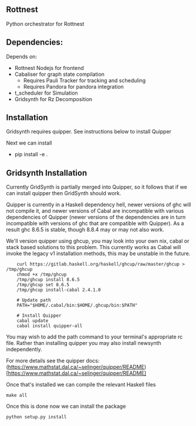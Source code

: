 ## Rottnest 

Python orchestrator for Rottnest

## Dependencies:

Depends on:
- Rottnest Nodejs for frontend 
- Cabaliser for graph state compilation
  - Requires Pauli Tracker for tracking and scheduling
  - Requires Pandora for pandora integration
- t_scheduler for Simulation  
- Gridsynth for Rz Decomposition 


## Installation 

Gridsynth requires quipper. See instructions below to install Quipper 

Next we can install
- pip install -e . 

## Gridsynth Installation ##

Currently GridSynth is partially merged into Quipper, so it follows that if we can install quipper then GridSynth should work.

Quipper is currently in a Haskell dependency hell, newer versions of ghc will not compile it, and newer versions of Cabal are incompatible with various dependencies of Quipper (newer versions of the dependencies are in turn incompatible with versions of ghc that are compatible with Quipper). As a result ghc 8.6.5 is stable, though 8.8.4 may or may not also work.

We'll version quipper using ghcup, you may look into your own nix, cabal or stack based solutions to this problem. This currently works as Cabal will invoke the legacy v1 installation methods, this may be unstable in the future.

```
    curl https://gitlab.haskell.org/haskell/ghcup/raw/master/ghcup > /tmp/ghcup
    chmod +x /tmp/ghcup
    /tmp/ghcup install 8.6.5
    /tmp/ghcup set 8.6.5
    /tmp/ghcup install-cabal 2.4.1.0

    # Update path
    PATH="$HOME/.cabal/bin:$HOME/.ghcup/bin:$PATH"

    # Install Quipper
    cabal update
    cabal install quipper-all
```
You may wish to add the path command to your terminal's appropriate rc file. Rather than installing quipper you may also install newsynth independently.

For more details see the quipper docs: (https://www.mathstat.dal.ca/~selinger/quipper/README)[https://www.mathstat.dal.ca/~selinger/quipper/README]

Once that's installed we can compile the relevant Haskell files 
```
make all
```

Once this is done now we can install the package
```
python setup.py install
```
